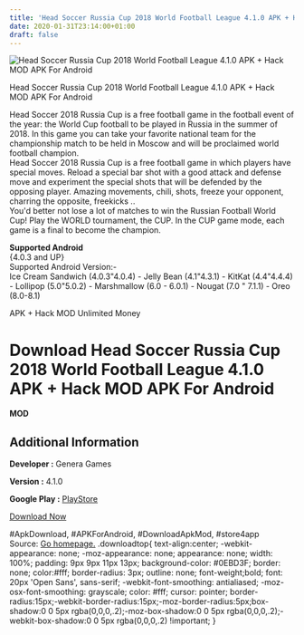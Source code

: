 ```yaml
---
title: 'Head Soccer Russia Cup 2018 World Football League 4.1.0 APK + Hack MOD APK For Android'
date: 2020-01-31T23:14:00+01:00
draft: false
---
```


![Head Soccer Russia Cup 2018 World Football League 4.1.0 APK + Hack MOD APK For Android](https://i0.wp.com/apkhome.net/wp-content/uploads/2018/06/Head-Soccer-Russia-Cup-2018-World-Football-League-4.1.0.png "Head Soccer Russia Cup 2018 World Football League 4.1.0 APK + Hack MOD APK For Android")

  

Head Soccer Russia Cup 2018 World Football League 4.1.0 APK + Hack MOD APK For Android

Head Soccer 2018 Russia Cup is a free football game in the football event of the year: the World Cup football to be played in Russia in the summer of 2018. In this game you can take your favorite national team for the championship match to be held in Moscow and will be proclaimed world football champion.  
Head Soccer 2018 Russia Cup is a free football game in which players have special moves. Reload a special bar shot with a good attack and defense move and experiment the special shots that will be defended by the opposing player. Amazing movements, chili, shots, freeze your opponent, charring the opposite, freekicks ..  
You'd better not lose a lot of matches to win the Russian Football World Cup! Play the WORLD tournament, the CUP. In the CUP game mode, each game is a final to become the champion.

**Supported Android**  
{4.0.3 and UP}  
Supported Android Version:-  
Ice Cream Sandwich (4.0.3"4.0.4) - Jelly Bean (4.1"4.3.1) - KitKat (4.4"4.4.4) - Lollipop (5.0"5.0.2) - Marshmallow (6.0 - 6.0.1) - Nougat (7.0 " 7.1.1) - Oreo (8.0-8.1)

APK + Hack MOD Unlimited Money

Download Head Soccer Russia Cup 2018 World Football League 4.1.0 APK + Hack MOD APK For Android
===============================================================================================

**MOD**

Additional Information
----------------------

**Developer :** Genera Games

**Version :** 4.1.0

**Google Play :** [PlayStore](https://play.google.com/store/apps/details?id=com.generamobile.headsoccer)

  

[Download Now](https://store4app.co/post/head-soccer-russia-cup-2018-world-football-league-4-1-0-apk-hack-mod-apk-for-android_1573670781)

  
#ApkDownload, #APKForAndroid, #DownloadApkMod, #store4app  
Source: [Go homepage.](https://store4app.co/post/head-soccer-russia-cup-2018-world-football-league-4-1-0-apk-hack-mod-apk-for-android_1573670781) .downloadtop{ text-align:center; -webkit-appearance: none; -moz-appearance: none; appearance: none; width: 100%; padding: 9px 9px 11px 13px; background-color: #0EBD3F; border: none; color:#fff; border-radius: 3px; outline: none; font-weight;bold; font: 20px 'Open Sans', sans-serif; -webkit-font-smoothing: antialiased; -moz-osx-font-smoothing: grayscale; color: #fff; cursor: pointer; border-radius:15px;-webkit-border-radius:15px;-moz-border-radius:5px;box-shadow:0 0 5px rgba(0,0,0,.2);-moz-box-shadow:0 0 5px rgba(0,0,0,.2);-webkit-box-shadow:0 0 5px rgba(0,0,0,.2) !important; }